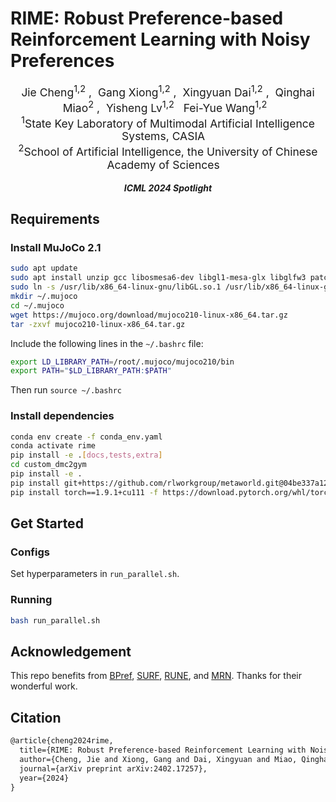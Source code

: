 <!-- <h1 align='center' style="text-align:center; font-weight:bold; font-size:2.0em;letter-spacing:2.0px;"> RIME: Robust Preference-based Reinforcement Learning with Noisy Preferences </h1> -->

# RIME: Robust Preference-based Reinforcement Learning with Noisy Preferences

<p align='center' style="text-align:center;font-size:1.25em;">
    <a href="https://scholar.google.com/citations?user=IOiro9MAAAAJ" target="_blank" style="text-decoration: none;">Jie Cheng<sup>1,2</sup></a>&nbsp;,&nbsp;
    <a href="https://scholar.google.com/citations?user=F4ypDHIAAAAJ" target="_blank" style="text-decoration: none;">Gang Xiong<sup>1,2</sup></a>&nbsp;,&nbsp;
    <a href="https://scholar.google.com/citations?user=R4Rn7dMAAAAJ" target="_blank" style="text-decoration: none;">Xingyuan Dai<sup>1,2</sup></a>&nbsp;,&nbsp;
    <a href="https://scholar.google.com/citations?user=Q4B36ucAAAAJ" target="_blank" style="text-decoration: none;">Qinghai Miao<sup>2</sup></a>&nbsp;,&nbsp; 
    <a href="https://scholar.google.com/citations?user=RRKqjKAAAAAJ" target="_blank" style="text-decoration: none;">Yisheng Lv<sup>1,2</sup></a>&nbsp;&nbsp;
    <a href="https://scholar.google.com/citations?user=3TTXGAoAAAAJ" target="_blank" style="text-decoration: none;">Fei-Yue Wang<sup>1,2</sup></a>&nbsp;&nbsp;
	<br>
<sup>1</sup>State Key Laboratory of Multimodal Artificial Intelligence Systems, CASIA&nbsp;&nbsp;&nbsp;<br>
<sup>2</sup>School of Artificial Intelligence, the University of Chinese Academy of Sciences&nbsp;&nbsp;&nbsp;
</p>


<p align='center';>
<b>
<em>ICML 2024 Spotlight</em> <br>
</b>
</p>

<!-- ## Abstract

Preference-based Reinforcement Learning (PbRL) avoids the need for reward engineering by harnessing human preferences as the reward signal. However, current PbRL methods over-reliance on high-quality feedback from domain experts, which results in a lack of robustness. In this paper, we present RIME, a robust PbRL algorithm for effective reward learning from noisy preferences. Our method utilizes a sample selection-based discriminator to dynamically filter denoised preferences for robust training. To mitigate the accumulated error caused by incorrect selection, we propose to warm start the reward model, which additionally bridges the performance gap during the transition from pre-training to online training in PbRL. Our experiments on robotic manipulation and locomotion tasks demonstrate that RIME significantly enhances the robustness of the current state-of-the-art PbRL method. -->

## Requirements

### Install MuJoCo 2.1

```bash
sudo apt update
sudo apt install unzip gcc libosmesa6-dev libgl1-mesa-glx libglfw3 patchelf libegl1 libopengl0
sudo ln -s /usr/lib/x86_64-linux-gnu/libGL.so.1 /usr/lib/x86_64-linux-gnu/libGL.so
mkdir ~/.mujoco
cd ~/.mujoco
wget https://mujoco.org/download/mujoco210-linux-x86_64.tar.gz
tar -zxvf mujoco210-linux-x86_64.tar.gz
```

Include the following lines in the `~/.bashrc` file:

```bash
export LD_LIBRARY_PATH=/root/.mujoco/mujoco210/bin
export PATH="$LD_LIBRARY_PATH:$PATH"
```

Then run `source ~/.bashrc`

### Install dependencies

```bash
conda env create -f conda_env.yaml
conda activate rime
pip install -e .[docs,tests,extra]
cd custom_dmc2gym
pip install -e .
pip install git+https://github.com/rlworkgroup/metaworld.git@04be337a12305e393c0caf0cbf5ec7755c7c8feb
pip install torch==1.9.1+cu111 -f https://download.pytorch.org/whl/torch_stable.html
```

## Get Started

### Configs

Set hyperparameters in `run_parallel.sh`.

### Running

```bash
bash run_parallel.sh
```

## Acknowledgement

This repo benefits from [BPref](https://github.com/rll-research/BPref), [SURF](https://github.com/alinlab/SURF), [RUNE](https://github.com/rll-research/rune), and [MRN](https://github.com/RyanLiu112/MRN). Thanks for their wonderful work.

## Citation

```latex
@article{cheng2024rime,
  title={RIME: Robust Preference-based Reinforcement Learning with Noisy Preferences},
  author={Cheng, Jie and Xiong, Gang and Dai, Xingyuan and Miao, Qinghai and Lv, Yisheng and Wang, Fei-Yue},
  journal={arXiv preprint arXiv:2402.17257},
  year={2024}
}
```